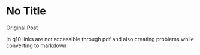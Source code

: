 # No Title

[Original Post](https://discourse.onlinedegree.iitm.ac.in/t/165959/166)

<p>In q10 links are not accessible through pdf and also creating problems while converting to markdown</p>